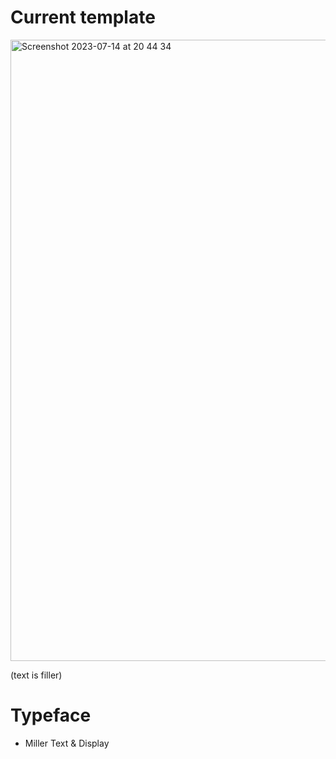 # Current template

<img width="994" alt="Screenshot 2023-07-14 at 20 44 34" src="https://github.com/HansPinckaers/thesis/assets/70747/6fc803a1-0bc2-4df9-903b-7d4b6e54236d">

(text is filler)
# Typeface

*  Miller Text & Display
